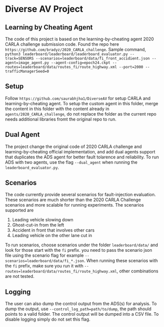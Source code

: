 # Diverse AV Project
## Learning by Cheating Agent
The code of this project is based on the learning-by-cheating agent 2020 CARLA challenge submission code. Found the repo here `https://github.com/bradyz/2020_CARLA_challenge`. Sample command, `python3 leaderboard/leaderboard/leaderboard_evaluator.py --track=SENSORS --scenarios=leaderboard/data/fi_front_accidient.json --agent=image_agent.py --agent-config=epoch24.ckpt --routes=leaderboard/data/routes_fi/route_highway.xml --port=2000 --trafficManagerSeed=0`

## Setup
Follow `https://github.com/saurabhjha1/DiverseAV` for setup CARLA and learning-by-cheating agent. To setup the custom agent in this folder, merge the content in this folder with the content already in `agents/2020_CARLA_challenge`, do not replace the folder as the current repo needs additional libraries fromt the original repo to run. 

## Dual Agent
The project change the original code of 2020 CARLA challenge and learning-by-cheating official implementation, and add dual agents support that duplicates the ADS agent for better fault tolarence and reliability. To run ADS with two agents, use the flag `--dual_agent` when running the `leaderboard_evaluator.py`.


## Scenarios
The code currently provide several scenarios for fault-injection evaluation. These scenarios are much shorter than the 2020 CARLA Challenge scenarios and more scalable for running experiments. The scenarios supported are
1. Leading vehicle slowing down 
2. Ghost-cut-in from the left
3. Accident in front that involves other cars
4. Leading vehicle on the other lane cut in

To run scenarios, choose scenarios under the folder `leaderboard/data/` and look for those start with the `fi` prefix. you need to pass the scenario json file using the scenario flag for example `--scenarios=leaderboard/data/fi_*.json`. When running these scenarios with the `fi` prefix, make sure you run it with `--routes=leaderboard/data/routes_fi/route_highway.xml`, other combinations are not tested.

## Logging
The user can also dump the control output from the ADS(s) for analysis. To dump the output, use `--control_log_path=path/to/dump`, the path should points to a valid folder. The control output will be dumped into a CSV file. To disable logging simply do not set this flag. 
